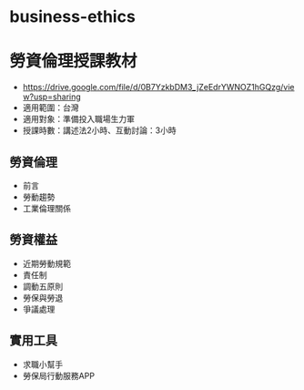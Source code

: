 # business-ethics
# 勞資倫理授課教材
- https://drive.google.com/file/d/0B7YzkbDM3_jZeEdrYWNOZ1hGQzg/view?usp=sharing
- 適用範圍：台灣
- 適用對象：準備投入職場生力軍
- 授課時數：講述法2小時、互動討論：3小時

## 勞資倫理
- 前言
- 勞動趨勢
- 工業倫理關係
## 勞資權益
- 近期勞動規範
- 責任制
- 調動五原則
- 勞保與勞退
- 爭議處理
## 實用工具
- 求職小幫手
- 勞保局行動服務APP
